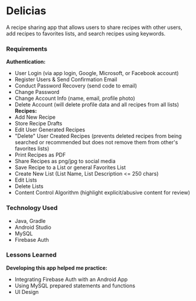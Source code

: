 # Delicias  
A recipe sharing app that allows users to share recipes with other users, add recipes to favorites lists, and search recipes using keywords.  
### Requirements  
**Authentication:**
- User Login (via app login, Google, Microsoft, or Facebook account)
- Register Users & Send Confirmation Email
- Conduct Password Recovery (send code to email)
- Change Password
- Change Account Info (name, email, profile photo)
- Delete Account (will delete profile data and all recipes from all lists)
**Recipes:**
- Add New Recipe
- Store Recipe Drafts
- Edit User Generated Recipes
- "Delete" User Created Recipes (prevents deleted recipes from being searched or recommended but does not remove them from other's favorites lists)
- Print Recipes as PDF
- Share Recipes as png/jpg to social media
- Save Recipe to a List or general Favorites List
- Create New List (List Name, List Description <= 250 chars)
- Edit Lists
- Delete Lists
- Content Control Algorithm (highlight explicit/abusive content for review)  
### Technology Used
- Java, Gradle
- Android Studio
- MySQL
- Firebase Auth
### Lessons Learned  
**Developing this app helped me practice:**  
-  Integrating Firebase Auth with an Android App
-  Using MySQL prepared statements and functions
-  UI Design
